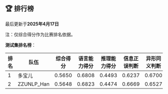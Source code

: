 
<br/>

## 🏆 排行榜

<p class="text-center">最后更新于<strong>2025年4月17日</strong></p>

<p>注：仅综合得分作为比赛排名依据。</p>

**测试集排名榜**：

| 排名 | 队伍     | 综合得分  | 语言能力得分  | 推理能力得分  | 信息正误判断 | 异形同义判断 | 参照实体判断 | 中文方位推理 | 英文方位推理 |
| ---- | -------- | ------ | ------ | ------ | ------- | ------- | ------- | ------- | ------- |
| 1    | 多宝儿 | 0.5650 | 0.6808 | 0.4493 | 0.6237 | 0.6700 | 0.7487 | 0.4520 | 0.4466 |
| 2    | ZZUNLP_Han | 0.5648 | 0.6823 | 0.4474 | 0.6669 | 0.6527 | 0.7272 | 0.4446 | 0.4503 |

<br/>

